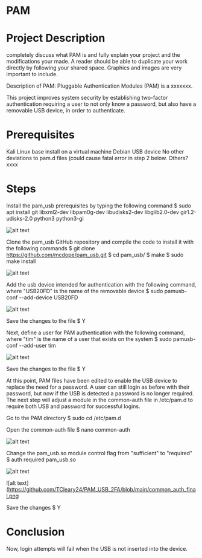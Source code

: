 # PAM

# Project Description
completely discuss what PAM is
and fully explain your project and the modifications your made. A reader should be able to duplicate your
work directly by following your shared space. Graphics and images are very important to include. 

Description of PAM: Pluggable Authentication Modules (PAM) is a xxxxxxx.

This project improves system security by establishing two-factor authentication requiring a user to not only know a password, but also have a removable USB device, in order to authenticate.

# Prerequisites

Kali Linux base install on a virtual machine
Debian
USB device
No other deviations to pam.d files (could cause fatal error in step 2 below.
Others?xxxx

# Steps

Install the pam_usb prerequisites by typing the following command
  $ sudo apt install git libxml2-dev libpam0g-dev libudisks2-dev libglib2.0-dev gir1.2-udisks-2.0 python3 python3-gi
 
 ![alt text](https://github.com/TCleary24/PAM_USB_2FA/blob/main/prereq%20installation.png)
  
  
Clone the pam_usb GitHub repository and compile the code to install it with the following commands
  $ git clone https://github.com/mcdope/pam_usb.git
  $ cd pam_usb/
  $ make
  $ sudo make install
  
   ![alt text](https://github.com/TCleary24/PAM_USB_2FA/blob/main/github%20compile.png)
  
Add the usb device intended for authentication with the following command, where "USB20FD" is the name of the removable device
  $ sudo pamusb-conf --add-device USB20FD
  
  ![alt text](https://github.com/TCleary24/PAM_USB_2FA/blob/main/add%20device.png)
 
Save the changes to the file
  $ Y
  
Next, define a user for PAM authentication with the following command, where "tim" is the name of a user that exists on the system
  $ sudo pamusb-conf --add-user tim
  
  ![alt text](https://github.com/TCleary24/PAM_USB_2FA/blob/main/add%20user.png)
  
 Save the changes to the file
  $ Y
  
 At this point, PAM files have been edited to enable the USB device to replace the need for a password.  A user can still login as before with their password, but now if the USB is detected a password is no longer required.  The next step will adjust a module in the common-auth file in /etc/pam.d to require both USB and password for successful logins.
 
Go to the PAM directory
  $ sudo cd /etc/pam.d
    
Open the common-auth file
  $ nano common-auth
  
![alt text](https://github.com/TCleary24/PAM_USB_2FA/blob/main/edit%20pamd.png)
  
Change the pam_usb.so module control flag from "sufficient" to "required"
  $ auth  required  pam_usb.so
 
 ![alt text](https://github.com/TCleary24/PAM_USB_2FA/blob/main/common_auth_initial.png)
 
 ![alt text](https://github.com/TCleary24/PAM_USB_2FA/blob/main/common_auth_final.png
 
 
Save the changes
  $ Y

# Conclusion
Now, login attempts will fail when the USB is not inserted into the device.
